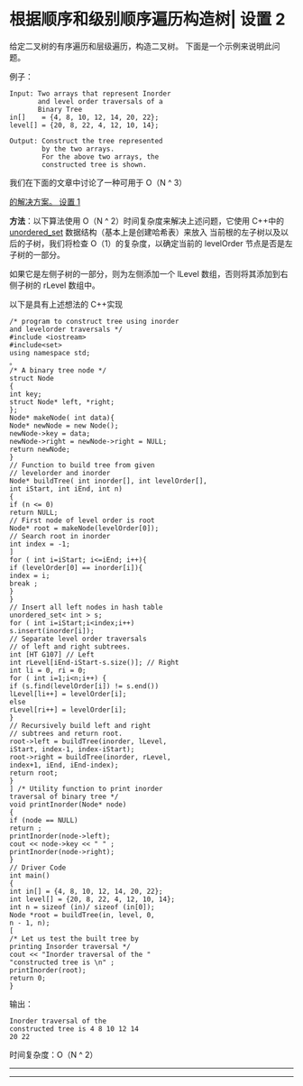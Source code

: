 # 根据顺序和级别顺序遍历构造树| 设置 2

给定二叉树的有序遍历和层级遍历，构造二叉树。 下面是一个示例来说明此问题。

例子：

```
Input: Two arrays that represent Inorder
       and level order traversals of a 
       Binary Tree
in[]    = {4, 8, 10, 12, 14, 20, 22};
level[] = {20, 8, 22, 4, 12, 10, 14};

Output: Construct the tree represented 
        by the two arrays.
        For the above two arrays, the 
        constructed tree is shown.

```

我们在下面的文章中讨论了一种可用于 O（N ^ 3）

[的解决方案。 设置 1](https://www.geeksforgeeks.org/construct-tree-inorder-level-order-traversals/)

**方法**：以下算法使用 O（N ^ 2）时间复杂度来解决上述问题，它使用 C++中的 [unordered_set](https://www.geeksforgeeks.org/unorderd_set-stl-uses/) 数据结构（基本上是创建哈希表）来放入 当前根的左子树以及以后的子树，我们将检查 O（1）的复杂度，以确定当前的 levelOrder 节点是否是左子树的一部分。

如果它是左侧子树的一部分，则为左侧添加一个 lLevel 数组，否则将其添加到右侧子树的 rLevel 数组中。

以下是具有上述想法的 C++实现

```
/* program to construct tree using inorder
and levelorder traversals */
#include <iostream>
#include<set>
using namespace std;
。
/* A binary tree node */
struct Node
{
int key;
struct Node* left, *right;
};
Node* makeNode( int data){
Node* newNode = new Node();
newNode->key = data;
newNode->right = newNode->right = NULL;
return newNode;
}
// Function to build tree from given
// levelorder and inorder
Node* buildTree( int inorder[], int levelOrder[],
int iStart, int iEnd, int n)
{
if (n <= 0)
return NULL;
// First node of level order is root
Node* root = makeNode(levelOrder[0]);
// Search root in inorder
int index = -1;
]
for ( int i=iStart; i<=iEnd; i++){
if (levelOrder[0] == inorder[i]){
index = i;
break ;
}
}
// Insert all left nodes in hash table
unordered_set< int > s;
for ( int i=iStart;i<index;i++)
s.insert(inorder[i]);
// Separate level order traversals
// of left and right subtrees.
int [HT G107] // Left
int rLevel[iEnd-iStart-s.size()]; // Right
int li = 0, ri = 0;
for ( int i=1;i<n;i++) {
if (s.find(levelOrder[i]) != s.end())
lLevel[li++] = levelOrder[i];
else
rLevel[ri++] = levelOrder[i];
}
// Recursively build left and right
// subtrees and return root.
root->left = buildTree(inorder, lLevel,
iStart, index-1, index-iStart);
root->right = buildTree(inorder, rLevel,
index+1, iEnd, iEnd-index);
return root;
}
] /* Utility function to print inorder
traversal of binary tree */
void printInorder(Node* node)
{
if (node == NULL)
return ;
printInorder(node->left);
cout << node->key << " " ;
printInorder(node->right);
}
// Driver Code
int main()
{
int in[] = {4, 8, 10, 12, 14, 20, 22};
int level[] = {20, 8, 22, 4, 12, 10, 14};
int n = sizeof (in)/ sizeof (in[0]);
Node *root = buildTree(in, level, 0,
n - 1, n);
[
/* Let us test the built tree by
printing Insorder traversal */
cout << "Inorder traversal of the "
"constructed tree is \n" ;
printInorder(root);
return 0;
}
```

输出：

```
Inorder traversal of the
constructed tree is 4 8 10 12 14 
20 22 
```

时间复杂度：O（N ^ 2）



* * *

* * *



